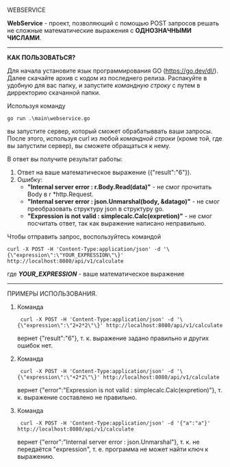 WEBSERVICE

**WebService** - проект, позволяющий с помощью POST запросов решать не сложные математические выражения с **ОДНОЗНАЧНЫМИ ЧИСЛАМИ**.

---

**КАК ПОЛЬЗОВАТЬСЯ?**

Для начала установите язык программирования GO (https://go.dev/dl/).
Далее скачайте архив с кодом из последнего релиза.
Распакуйте в удобную для вас папку, и запустите _командную строку_ с путем в дирректорию скачанной папки.

Используя команду

    go run .\main\webservice.go

вы запустите сервер, который сможет обрабатыввать ваши запросы.
После этого, используя curl из любой _командной строки_ (кроме той, где вы запустили сервер), вы сможете обращаться к нему.

В ответ вы получите результат работы:

1. Ответ на ваше математическое выражение ({"result":"6"}).
2. Ошибку:
     *  **"Internal server error : r.Body.Read(data)"** - не смог прочитать Body в r *http.Request.
     *  **"Internal server error : json.Unmarshal(body, &datago)"** - не смог преобразовать структуру json в структуру go.
     *  **"Expression is not valid : simplecalc.Calc(expretion)"** - не смог посчитать ответ, так как выражение написано неправильно.

Чтобы отправить запрос, воспользуйтесь командой

    curl -X POST -H 'Content-Type:application/json' -d '\{\"expression\":\"YOUR_EXPRESSION\"\}' http://localhost:8080/api/v1/calculate

где ***YOUR_EXPRESSION*** - ваше математическое выражение

---

ПРИМЕРЫ ИСПОЛЬЗОВАНИЯ.
  1. Команда

          curl -X POST -H 'Content-Type:application/json' -d '\{\"expression\":\"2+2*2\"\}' http://localhost:8080/api/v1/calculate
     вернет {"result":"6"}, т. к. выражение задано правильно и других ошибок нет.

  3. Команда

          curl -X POST -H 'Content-Type:application/json' -d '\{\"expression\":\"+2*2\"\}' http://localhost:8080/api/v1/calculate
     вернет {"error":"Expression is not valid : simplecalc.Calc(expretion)"}, т. к. выражение составлено не правильно.

  5. Команда

          curl -X POST -H 'Content-Type:application/json' -d '{"a":"a"}' http://localhost:8080/api/v1/calculate
     вернет {"error":"Internal server error : json.Unmarshal"}, т. к. не передаётся "expression", т. е. программа не может найти ключ к выражению.



